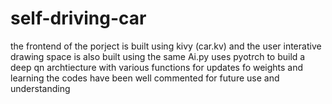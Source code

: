 # self-driving-car
the frontend of the porject is built using kivy (car.kv)
and the user interative drawing space is also built using the same
Ai.py uses pyotrch to build a deep qn archtiecture with various functions for updates fo weights and learning
the codes have been well commented for future use and understanding
